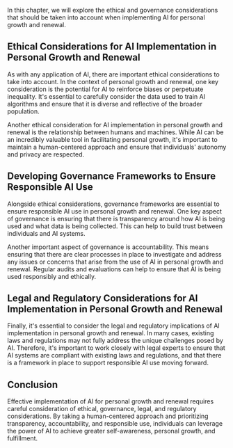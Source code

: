 
In this chapter, we will explore the ethical and governance considerations that should be taken into account when implementing AI for personal growth and renewal.

Ethical Considerations for AI Implementation in Personal Growth and Renewal
---------------------------------------------------------------------------

As with any application of AI, there are important ethical considerations to take into account. In the context of personal growth and renewal, one key consideration is the potential for AI to reinforce biases or perpetuate inequality. It's essential to carefully consider the data used to train AI algorithms and ensure that it is diverse and reflective of the broader population.

Another ethical consideration for AI implementation in personal growth and renewal is the relationship between humans and machines. While AI can be an incredibly valuable tool in facilitating personal growth, it's important to maintain a human-centered approach and ensure that individuals' autonomy and privacy are respected.

Developing Governance Frameworks to Ensure Responsible AI Use
-------------------------------------------------------------

Alongside ethical considerations, governance frameworks are essential to ensure responsible AI use in personal growth and renewal. One key aspect of governance is ensuring that there is transparency around how AI is being used and what data is being collected. This can help to build trust between individuals and AI systems.

Another important aspect of governance is accountability. This means ensuring that there are clear processes in place to investigate and address any issues or concerns that arise from the use of AI in personal growth and renewal. Regular audits and evaluations can help to ensure that AI is being used responsibly and ethically.

Legal and Regulatory Considerations for AI Implementation in Personal Growth and Renewal
----------------------------------------------------------------------------------------

Finally, it's essential to consider the legal and regulatory implications of AI implementation in personal growth and renewal. In many cases, existing laws and regulations may not fully address the unique challenges posed by AI. Therefore, it's important to work closely with legal experts to ensure that AI systems are compliant with existing laws and regulations, and that there is a framework in place to support responsible AI use moving forward.

Conclusion
----------

Effective implementation of AI for personal growth and renewal requires careful consideration of ethical, governance, legal, and regulatory considerations. By taking a human-centered approach and prioritizing transparency, accountability, and responsible use, individuals can leverage the power of AI to achieve greater self-awareness, personal growth, and fulfillment.
